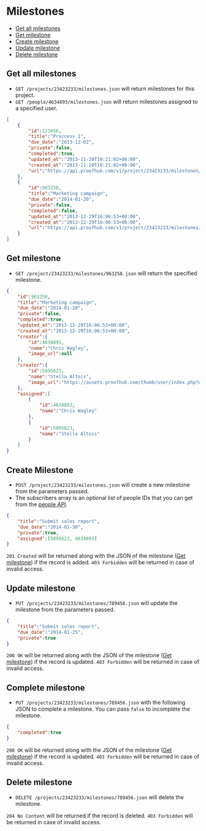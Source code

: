 Milestones
====================

* [Get all milestones](#get-all-milestones)
* [Get milestone](#get-milestone)
* [Create milestone](#create-milestone)
* [Update milestone](#update-milestone)
* [Delete milestone](#delete-milestone)

Get all milestones
----------------

* `GET /projects/23423233/milestones.json` will return milestones for this project.
* `GET /people/4634893/milestones.json` will return milestones assigned to a specified user.


```json
[
	{
		"id":123456,
		"title":"Proccess 1",
		"due_date":"2013-12-02",
		"private":false,
		"completed":true,
		"updated_at":"2013-11-28T10:21:02+00:00",
		"created_at":"2013-11-28T10:21:02+00:00",
		"url":"https://api.proofhub.com/v1/project/23423233/milestones/123456.json"
	},
	{
		"id":963258,
		"title":"Marketing campaign",
		"due_date":"2014-01-20",
		"private":false,
		"completed":false,
		"updated_at":"2013-12-29T16:06:53+00:00",
		"created_at":"2013-12-29T16:06:53+00:00",
		"url":"https://api.proofhub.com/v1/project/23423233/milestones/963258.json"
	}
]
```

Get milestone
----------------

* `GET /project/23423233/milestones/963258.json` will return the specified milestone.

```json
{
	"id":963258,
	"title":"Marketing campaign",
	"due_date":"2014-01-20",
	"private":false,
	"completed":true,
	"updated_at":"2013-12-29T16:06:53+00:00",
	"created_at":"2013-12-29T16:06:53+00:00",
	"creator":{
		"id":4634893,
		"name":"Chris Wagley",
		"image_url":null
	},
	"creator":{
		"id":5895623,
		"name":"Stella Altois",
		"image_url":"https://assets.proofhub.com/thumb/user/index.php?width=80&height=80&cropratio=1:1&image=123456/812b4ba287f5ee0bc9d43bbf5bbe87fb1370073119.jpg"
	},
	"assigned":[
		{
			"id":4634893,
			"name":"Chris Wagley"
		},
		{
			"id":5895623,
			"name":"Stella Altois"
		}
	]
}
```

Create Milestone
----------------

* `POST /project/23423233/milestones.json` will create a new milestone from the parameters passed. 
* The subscribers array is an optional list of people IDs that you can get from the [people API](https://github.com/sdplabs/proofhub-api/blob/master/sections/people.md). 

```json
{
	"title":"Submit sales report",
	"due_date":"2014-01-30",
	"private":true,
	"assigned":[5895623, 4634893] 
}
```

`201 Created` will be returned along with the JSON of the milestone ([Get milestone](#get-milestone)) if the record is added. `403 Forbidden` will be returned in case of invalid access.

Update milestone
----------------

* `PUT /projects/23423233/milestones/789456.json` will update the milestone from the parameters passed.

```json
{
	"title":"Submit sales report",
	"due_date":"2014-01-25",
	"private":true
}
```

`200 OK` will be returned along with the JSON of the milestone ([Get milestone](#get-milestone)) if the record is updated. `403 Forbidden` will be returned in case of invalid access.

Complete milestone
----------------

* `PUT /projects/23423233/milestones/789456.json` with the following JSON to complete a milestone. You can pass `false` to incomplete the milestone.

```json
{
	"completed":true
}
```

`200 OK` will be returned along with the JSON of the milestone ([Get milestone](#get-milestone)) if the record is updated. `403 Forbidden` will be returned in case of invalid access.

Delete milestone
----------------

* `DELETE /projects/23423233/milestones/789456.json` will delete the milestone.

`204 No Content` will be returned if the record is deleted. `403 Forbidden` will be returned in case of invalid access.
